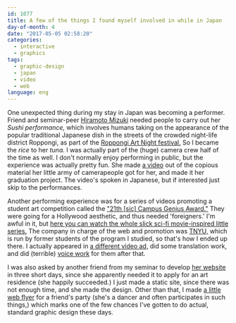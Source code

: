 ```yaml
---
id: 1077
title: A few of the things I found myself involved in while in Japan
day-of-month: 4
date: "2017-05-05 02:58:20"
categories:
  - interactive
  - graphics
tags:
  - graphic-design
  - japan
  - video
  - web
language: eng
---
```


One unexpected thing during my stay in Japan was becoming a performer. Friend and seminar-peer [Hiramoto Mizuki](http://mimimizuki.com/) needed people to carry out her _Sushi performance,_ which involves humans taking on the appearance of the popular traditional Japanese dish in the streets of the crowded night-life district Roppongi, as part of the [Roppongi Art Night festival.](http://www.roppongiartnight.com/2016/) So I became the _rice_ to her _tuna._ I was actually part of the (huge) camera crew half of the time as well. I don't normally enjoy performing in public, but the experience was actually pretty fun. She made [a video](https://www.youtube.com/watch?v=yJiCW0mebk0) out of the copious material her little army of camerapeople got for her, and made it her graduation project. The video's spoken in Japanese, but if interested just skip to the performances.

Another performing experience was for a series of videos promoting a student art competition called the ["21th [sic] Campus Genius Award."](http://campusgenius.jp/2015/) They were going for a Hollywood aesthetic, and thus needed 'foreigners.' I'm awful in it, but [here you can watch the whole slick sci-fi movie-inspired little series.](https://www.youtube.com/playlist?list=PLOiJhjI8HyUmd1q5GXoVDbmpMAJF6GXRv) The company in charge of the web and promotion was [TNYU,](http://tnyu.jp/) which is run by former students of the program I studied, so that's how I ended up there. I actually appeared in [a different video ad,](https://www.youtube.com/watch?v=nSASqvC4x2E) did some translation work, and did (terrible) [voice work](https://www.youtube.com/watch?v=4cyJ6kKbYn8) for them after that.

I was also asked by another friend from my seminar to develop [her website](http://amiinoue.com/) in three short days, since she apparently needed it to apply for an art residence (she happily succeeded.) I just made a static site, since there was not enough time, and she made the design. Other than that, I made [a little web flyer](//piclog.agj.cl/?picture=74) for a friend's party (she's a dancer and often participates in such things,) which marks one of the few chances I've gotten to do actual, standard graphic design these days.
